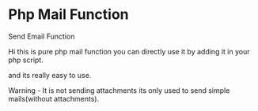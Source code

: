 Php Mail Function
=============
Send Email Function

Hi this is pure php mail function you can directly use it by adding it in your php script.

and its really easy to use.

Warning - It is not sending attachments its only used to send simple mails(without attachments).

